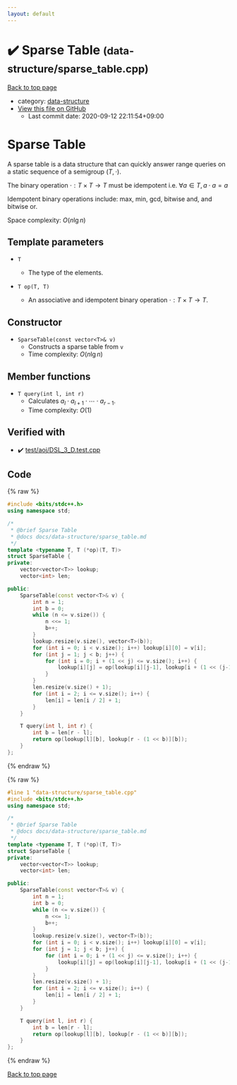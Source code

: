 ```yaml
---
layout: default
---
```


<!-- mathjax config similar to math.stackexchange -->
<script type="text/javascript" async
  src="https://cdnjs.cloudflare.com/ajax/libs/mathjax/2.7.5/MathJax.js?config=TeX-MML-AM_CHTML">
</script>
<script type="text/x-mathjax-config">
  MathJax.Hub.Config({
    TeX: { equationNumbers: { autoNumber: "AMS" }},
    tex2jax: {
      inlineMath: [ ['$','$'] ],
      processEscapes: true
    },
    "HTML-CSS": { matchFontHeight: false },
    displayAlign: "left",
    displayIndent: "2em"
  });
</script>

<script type="text/javascript" src="https://cdnjs.cloudflare.com/ajax/libs/jquery/3.4.1/jquery.min.js"></script>
<script src="https://cdn.jsdelivr.net/npm/jquery-balloon-js@1.1.2/jquery.balloon.min.js" integrity="sha256-ZEYs9VrgAeNuPvs15E39OsyOJaIkXEEt10fzxJ20+2I=" crossorigin="anonymous"></script>
<script type="text/javascript" src="../../assets/js/copy-button.js"></script>
<link rel="stylesheet" href="../../assets/css/copy-button.css" />


# :heavy_check_mark: Sparse Table <small>(data-structure/sparse_table.cpp)</small>

<a href="../../index.html">Back to top page</a>

* category: <a href="../../index.html#36397fe12f935090ad150c6ce0c258d4">data-structure</a>
* <a href="{{ site.github.repository_url }}/blob/master/data-structure/sparse_table.cpp">View this file on GitHub</a>
    - Last commit date: 2020-09-12 22:11:54+09:00




# Sparse Table

A sparse table is a data structure that can quickly answer range queries on a static sequence of a semigroup $(T, \cdot)$.

The binary operation $\cdot: T \times T \rightarrow T$ must be idempotent i.e. $\forall a \in T, a \cdot a = a$

Idempotent binary operations include: max, min, gcd, bitwise and, and bitwise or.

Space complexity: $O(n \lg n)$

## Template parameters

- `T`
    - The type of the elements.

- `T op(T, T)`
    - An associative and idempotent binary operation $\cdot: T \times T \rightarrow T$.

## Constructor

- `SparseTable(const vector<T>& v)`
    - Constructs a sparse table from `v`
    - Time complexity: $O(n \lg n)$

## Member functions

- `T query(int l, int r)`
    - Calculates $a_l \cdot a_{l+1} \cdot \cdots \cdot a_{r-1}$.
    - Time complexity: $O(1)$

## Verified with

* :heavy_check_mark: <a href="../../verify/test/aoj/DSL_3_D.test.cpp.html">test/aoj/DSL_3_D.test.cpp</a>


## Code

<a id="unbundled"></a>
{% raw %}
```cpp
#include <bits/stdc++.h>
using namespace std;

/*
 * @brief Sparse Table
 * @docs docs/data-structure/sparse_table.md
 */
template <typename T, T (*op)(T, T)>
struct SparseTable {
private:
    vector<vector<T>> lookup;
    vector<int> len;

public:
    SparseTable(const vector<T>& v) {
        int n = 1;
        int b = 0;
        while (n <= v.size()) {
            n <<= 1;
            b++;
        }
        lookup.resize(v.size(), vector<T>(b));
        for (int i = 0; i < v.size(); i++) lookup[i][0] = v[i];
        for (int j = 1; j < b; j++) {
            for (int i = 0; i + (1 << j) <= v.size(); i++) {
                lookup[i][j] = op(lookup[i][j-1], lookup[i + (1 << (j-1))][j-1]);
            }
        }
        len.resize(v.size() + 1);
        for (int i = 2; i <= v.size(); i++) {
            len[i] = len[i / 2] + 1;
        }
    }

    T query(int l, int r) {
        int b = len[r - l];
        return op(lookup[l][b], lookup[r - (1 << b)][b]);
    }
};
```
{% endraw %}

<a id="bundled"></a>
{% raw %}
```cpp
#line 1 "data-structure/sparse_table.cpp"
#include <bits/stdc++.h>
using namespace std;

/*
 * @brief Sparse Table
 * @docs docs/data-structure/sparse_table.md
 */
template <typename T, T (*op)(T, T)>
struct SparseTable {
private:
    vector<vector<T>> lookup;
    vector<int> len;

public:
    SparseTable(const vector<T>& v) {
        int n = 1;
        int b = 0;
        while (n <= v.size()) {
            n <<= 1;
            b++;
        }
        lookup.resize(v.size(), vector<T>(b));
        for (int i = 0; i < v.size(); i++) lookup[i][0] = v[i];
        for (int j = 1; j < b; j++) {
            for (int i = 0; i + (1 << j) <= v.size(); i++) {
                lookup[i][j] = op(lookup[i][j-1], lookup[i + (1 << (j-1))][j-1]);
            }
        }
        len.resize(v.size() + 1);
        for (int i = 2; i <= v.size(); i++) {
            len[i] = len[i / 2] + 1;
        }
    }

    T query(int l, int r) {
        int b = len[r - l];
        return op(lookup[l][b], lookup[r - (1 << b)][b]);
    }
};

```
{% endraw %}

<a href="../../index.html">Back to top page</a>

